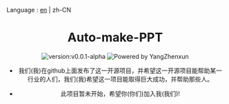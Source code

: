 Language : [en](./README.md) | zh-CN
<h1 align="center">Auto-make-PPT</h1>

<div align="center">
<img src = "https://img.shields.io/badge/version-v0.0.1--alpha-%3Fstyle%3Dflat--square%26logo%3Dappveyor" alt = "version:v0.0.1-alpha"/>
<img src = "https://img.shields.io/badge/Powered%20by-YangZhenxun-%3Fstyle%3Dflat--square%26logo%3Dappveyor" alt = "Powered by YangZhenxun"/>
<br/>

* 我们(我)在github上面发布了这一开源项目，并希望这一开源项目能帮助某一行业的人们，我们(我)希望这一项目能取得巨大成功，并帮助那些人。

* 此项目暂未开始，希望你(你们)加入我(我们)!
